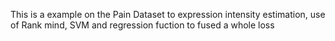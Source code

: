 This is a example on the Pain Dataset to expression intensity estimation, use of Rank mind, SVM and regression fuction
to fused a whole loss
